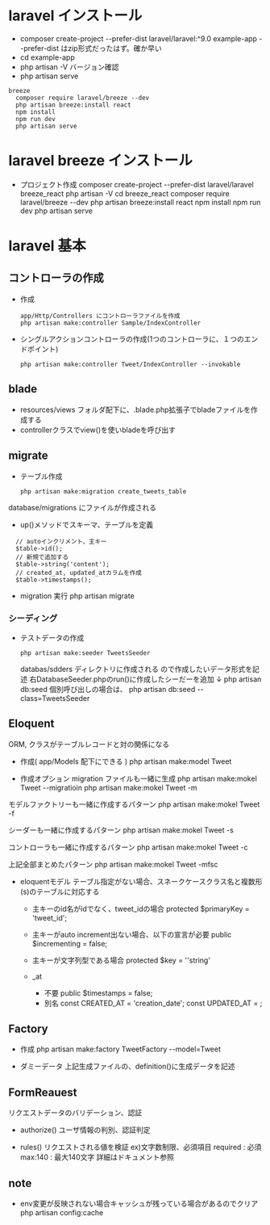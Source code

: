 # laravel インストール
- composer create-project --prefer-dist laravel/laravel:^9.0 example-app
  --prefer-dist はzip形式だったはず。確か早い
- cd example-app
- php artisan -V
  バージョン確認
- php artisan serve
```
breeze
  composer require laravel/breeze --dev
  php artisan breeze:install react
  npm install
  npm run dev
  php artisan serve
```

# laravel breeze インストール
- プロジェクト作成
  composer create-project --prefer-dist laravel/laravel breeze_react 
  php artisan -V
  cd breeze_react
  composer require laravel/breeze --dev
  php artisan breeze:install react
   npm install
   npm run dev
  php artisan serve


# laravel 基本
## コントローラの作成
- 作成
  ```
  app/Http/Controllers にコントローラファイルを作成
  php artisan make:controller Sample/IndexController
  ```

- シングルアクションコントローラの作成(1つのコントローラに、１つのエンドポイント)
  ```
  php artisan make:controller Tweet/IndexController --invokable
  ```

## blade
- resources/views フォルダ配下に、.blade.php拡張子でbladeファイルを作成する
- controllerクラスでview()を使いbladeを呼び出す


## migrate
- テーブル作成
  ```
  php artisan make:migration create_tweets_table
  ```
database/migrations にファイルが作成される

- up()メソッドでスキーマ、テーブルを定義
```
  // autoインクリメント、主キー
  $table->id();
  // 新規で追加する
  $table->string('content');
  // created_at, updated_atカラムを作成
  $table->timestamps();
```

- migration 実行
  php artisan migrate

### シーディング
- テストデータの作成
  ```
  php artisan make:seeder TweetsSeeder
  ```
  databas/sdders ディレクトリに作成される
  ので作成したいデータ形式を記述
  右DatabaseSeeder.phpのrun()に作成したシーだーを追加
  ↓
  php artisan db:seed
  個別呼び出しの場合は、
  php artisan db:seed --class=TweetsSeeder

## Eloquent
ORM, クラスがテーブルレコードと対の関係になる
- 作成( app/Models 配下にできる )
php artisan make:model Tweet

- 作成オプション
migration ファイルも一緒に生成
php artisan make:mokel Tweet --migratioin
php artisan make:mokel Tweet -m

モデルファクトリーも一緒に作成するパターン
php artisan make:mokel Tweet -f

シーダーも一緒に作成するパターン
php artisan make:mokel Tweet -s

コントローラも一緒に作成するパターン
php artisan make:mokel Tweet -c

上記全部まとめたパターン
php artisan make:mokel Tweet -mfsc

- eloquentモデル
  テーブル指定がない場合、スネークケースクラス名と複数形(s)のテーブルに対応する
  - 主キーのid名がidでなく、tweet_idの場合
      protected $primaryKey = 'tweet_id';
  - 主キーがauto increment出ない場合、以下の宣言が必要
    public $incrementing = false;
    
  - 主キーが文字列型である場合
    protected $key = ''string'

  - _at
    - 不要
      public $timestamps = false;
    - 別名
      const CREATED_AT = 'creation_date';
      const UPDATED_AT = ;
      

## Factory
- 作成
  php artisan make:factory TweetFactory --model=Tweet

- ダミーデータ
  上記生成ファイルの、definition()に生成データを記述

## FormReauest
リクエストデータのバリデーション、認証

- authorize()
  ユーザ情報の判別、認証判定

- rules()
  リクエストされる値を検証
  ex)文字数制限、必須項目
  required : 必須
  max:140 : 最大140文字
  詳細はドキュメント参照
  

## note
- env変更が反映されない場合キャッシュが残っている場合があるのでクリア
php artisan config:cache